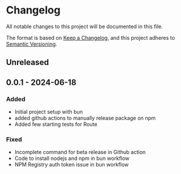 # Changelog

All notable changes to this project will be documented in this file.

The format is based on [Keep a Changelog](https://keepachangelog.com/en/1.0.0/), and this project adheres to
[Semantic Versioning](https://semver.org/spec/v2.0.0.html).

## Unreleased

## 0.0.1 - 2024-06-18
### Added
- Initial project setup with bun
- added github actions to manually release package on npm
- Added few starting tests for Route

### Fixed
- Incomplete command for beta release in Github action
- Code to install nodejs and npm in bun workflow
- NPM Registry auth token issue in bun workflow
